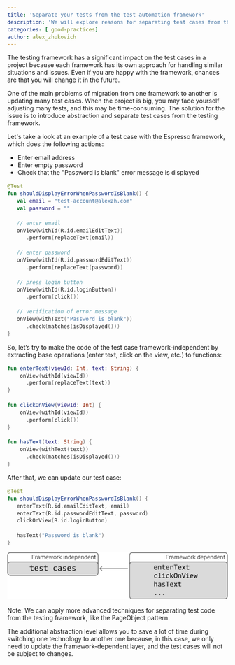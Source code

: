 ```yaml
---
title: 'Separate your tests from the test automation framework'
description: 'We will explore reasons for separating test cases from the test automation framework.'
categories: [ good-practices]
author: alex_zhukovich
---
```

The testing framework has a significant impact on the test cases in a project because each framework has its own approach for handling similar situations and issues. Even if you are happy with the framework, chances are that you will change it in the future.

One of the main problems of migration from one framework to another is updating many test cases. When the project is big, you may face yourself adjusting many tests, and this may be time-consuming. The solution for the issue is to introduce abstraction and separate test cases from the testing framework.

Let's take a look at an example of a test case with the Espresso framework, which does the following actions:
* Enter email address
* Enter empty password
* Check that the "Password is blank" error message is displayed

```kotlin
@Test
fun shouldDisplayErrorWhenPasswordIsBlank() {
   val email = "test-account@alexzh.com"
   val password = ""

   // enter email
   onView(withId(R.id.emailEditText))
      .perform(replaceText(email))

   // enter password
   onView(withId(R.id.passwordEditText))
      .perform(replaceText(password))

   // press login button
   onView(withId(R.id.loginButton))
      .perform(click())

   // verification of error message
   onView(withText("Password is blank"))
      .check(matches(isDisplayed()))
}
```

So, let’s try to make the code of the test case framework-independent by extracting base operations (enter text, click on the view, etc.) to functions:

```kotlin
fun enterText(viewId: Int, text: String) {
    onView(withId(viewId))
      .perform(replaceText(text))
}

fun clickOnView(viewId: Int) {
    onView(withId(viewId))
      .perform(click())
}

fun hasText(text: String) {
    onView(withText(text))
      .check(matches(isDisplayed()))
}
```

After that, we can update our test case:

```kotlin
@Test
fun shouldDisplayErrorWhenPasswordIsBlank() {
   enterText(R.id.emailEditText, email)
   enterText(R.id.passwordEditText, password)
   clickOnView(R.id.loginButton)
   
   hasText("Password is blank")
}
```

![image](/assets/images/separate-tests-from-test-automation-framework/framework-independence.svg)

Note: We can apply more advanced techniques for separating test code from the testing framework, like the PageObject pattern.

The additional abstraction level allows you to save a lot of time during switching one technology to another one because, in this case, we only need to update the framework-dependent layer, and the test cases will not be subject to changes.